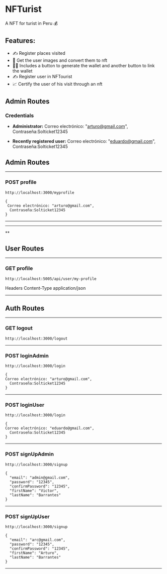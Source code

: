 # NFTurist

A NFT for turist in Peru 💰

## Features:

- ✍️ Register places visited
- 📱 Get the user images and convert them to nft
- 👨‍💼 Includes a button to generate the wallet and another button to link the wallet
- ✍️ Register user in NFTourist
- 📈 Certify the user of his visit through an nft
  > >

## Admin Routes

### **Credentials**

- **Administrator:**
  Correo electrónico: "arturo@gmail.com",
  Contraseña:Solticket12345

- **Recently registered user:**
  Correo electrónico: "eduardo@gmail.com",
  Contraseña:Solticket12345

## Admin Routes

---

### **POST** profile

```
http://localhost:3000/myprofile
```

```
{
 Correo electrónico: "arturo@gmail.com",
  Contraseña:Solticket12345
}
```

---

---

\*\*

## User Routes

---

### **GET** profile

```
http://localhost:5005/api/user/my-profile
```

Headers Content-Type application/json

---

## Auth Routes

---

### **GET** logout

```
http://localhost:3000/logout
```

---

### **POST** loginAdmin

```
http://localhost:3000/login
```

```
{
Correo electrónico: "arturo@gmail.com",
  Contraseña:Solticket12345
}
```

---

### **POST** loginUser

```
http://localhost:3000/login
```

```
{
Correo electrónico: "eduardo@gmail.com",
  Contraseña:Solticket12345
}
```

---

### **POST** signUpAdmin

```
http://localhost:3000/signup
```

```
{
  "email": "admin@gmail.com",
  "password": "12345",
  "confirmPassword": "12345",
  "firstName": "Victor",
  "lastName": "Barrantes"
}
```

---

### **POST** signUpUser

```
http://localhost:3000/signup
```

```
{
  "email": "arc@gmail.com",
  "password": "12345",
  "confirmPassword": "12345",
  "firstName": "Arturo",
  "lastName": "Barrantes"
}
```

---
